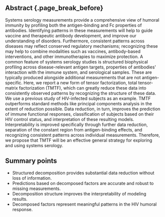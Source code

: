 ## Abstract {.page_break_before}

Systems serology measurements provide a comprehensive view of humoral immunity by profiling both the antigen-binding and Fc properties of antibodies. Identifying patterns in these measurements will help to guide vaccine and therapeutic antibody development, and improve our understanding of disorders. Furthermore, consistent patterns across diseases may reflect conserved regulatory mechanisms; recognizing these may help to combine modalities such as vaccines, antibody-based interventions, and other immunotherapies to maximize protection. A common feature of systems serology studies is structured biophysical profiling across disease-relevant antigen targets, properties of antibodies' interaction with the immune system, and serological samples. These are typically produced alongside additional measurements that are not antigen-specific. Here, we report a new form of tensor factorization, total tensor-matrix factorization (TMTF), which can greatly reduce these data into consistently observed patterns by recognizing the structure of these data. We use a previous study of HIV-infected subjects as an example. TMTF outperforms standard methods like principal components analysis in the extent of reduction possible. Data reduction, in turn, improves the prediction of immune functional responses, classification of subjects based on their HIV control status, and interpretation of these resulting models. Interpretability is improved specifically through further data reduction, separation of the constant region from antigen-binding effects, and recognizing consistent patterns across individual measurements. Therefore, we propose that TMTF will be an effective general strategy for exploring and using systems serology.

## Summary points

- Structured decomposition provides substantial data reduction without loss of information.
- Predictions based on decomposed factors are accurate and robust to missing measurements.
- Decomposition structure improves the interpretability of modeling results.
- Decomposed factors represent meaningful patterns in the HIV humoral response.
